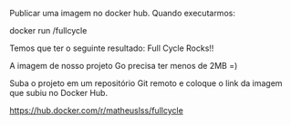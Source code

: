 Publicar uma imagem no docker hub. Quando executarmos:

docker run <seu-user>/fullcycle

Temos que ter o seguinte resultado: Full Cycle Rocks!!

A imagem de nosso projeto Go precisa ter menos de 2MB =)

Suba o projeto em um repositório Git remoto e coloque o link da imagem que subiu no Docker Hub.

https://hub.docker.com/r/matheuslss/fullcycle
